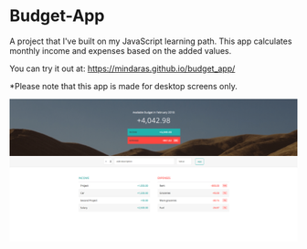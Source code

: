 # Budget-App
A project that I've built on my JavaScript learning path. This app calculates monthly income and expenses based on the added values.

You can try it out at: <a href="https://mindaras.github.io/budget_app/" target="_blank">https://mindaras.github.io/budget_app/</a>

*Please note that this app is made for desktop screens only.

![Alt text](BudgetApp.png?raw=true)
